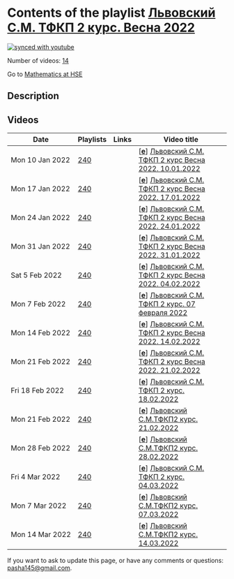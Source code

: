 # Contents of the playlist [Львовский С.М.  ТФКП  2 курс. Весна 2022](https://www.youtube.com/playlist?list=PLq3E5oubNNoBCR9xbG4NNzR0ZU80qDSWq)

[![synced with youtube](https://img.shields.io/github/last-commit/mathphysschool/mathphysschool.github.io/autoupdate1?label=synced%20with%20youtube)](https://github.com/mathphysschool/mathphysschool.github.io/commits/autoupdate1)

Number of videos: [14](#videos)

Go to [Mathematics at HSE](../README.md)

## Description



## Videos

|Date|Playlists|Links|Video title|
|---|---|---|---|
| Mon&nbsp;10&nbsp;Jan&nbsp;2022 | [240](../playlists/240 "Львовский С.М.  ТФКП  2 курс. Весна 2022") |  | [[**e**](https://studio.youtube.com/video/z4VNiXCyh48/edit "Edit")] [Львовский С.М. ТФКП 2 курс Весна 2022. 10.01.2022](https://www.youtube.com/watch?v=z4VNiXCyh48&list=PLq3E5oubNNoBCR9xbG4NNzR0ZU80qDSWq) |
| Mon&nbsp;17&nbsp;Jan&nbsp;2022 | [240](../playlists/240 "Львовский С.М.  ТФКП  2 курс. Весна 2022") |  | [[**e**](https://studio.youtube.com/video/VgOmsifLAe4/edit "Edit")] [Львовский С.М. ТФКП 2 курс Весна 2022. 17.01.2022](https://www.youtube.com/watch?v=VgOmsifLAe4&list=PLq3E5oubNNoBCR9xbG4NNzR0ZU80qDSWq) |
| Mon&nbsp;24&nbsp;Jan&nbsp;2022 | [240](../playlists/240 "Львовский С.М.  ТФКП  2 курс. Весна 2022") |  | [[**e**](https://studio.youtube.com/video/rokKSoYZOlk/edit "Edit")] [Львовский С.М. ТФКП 2 курс Весна 2022. 24.01.2022](https://www.youtube.com/watch?v=rokKSoYZOlk&list=PLq3E5oubNNoBCR9xbG4NNzR0ZU80qDSWq) |
| Mon&nbsp;31&nbsp;Jan&nbsp;2022 | [240](../playlists/240 "Львовский С.М.  ТФКП  2 курс. Весна 2022") |  | [[**e**](https://studio.youtube.com/video/43ztutSLeyc/edit "Edit")] [Львовский С.М. ТФКП 2 курс Весна 2022. 31.01.2022](https://www.youtube.com/watch?v=43ztutSLeyc&list=PLq3E5oubNNoBCR9xbG4NNzR0ZU80qDSWq) |
| Sat&nbsp;5&nbsp;Feb&nbsp;2022 | [240](../playlists/240 "Львовский С.М.  ТФКП  2 курс. Весна 2022") |  | [[**e**](https://studio.youtube.com/video/1Fbl2tzVp6s/edit "Edit")] [Львовский С.М. ТФКП 2 курс Весна 2022. 04.02.2022](https://www.youtube.com/watch?v=1Fbl2tzVp6s&list=PLq3E5oubNNoBCR9xbG4NNzR0ZU80qDSWq) |
| Mon&nbsp;7&nbsp;Feb&nbsp;2022 | [240](../playlists/240 "Львовский С.М.  ТФКП  2 курс. Весна 2022") |  | [[**e**](https://studio.youtube.com/video/ZjmMaTsS8kc/edit "Edit")] [Львовский С.М. ТФКП 2 курс. 07 февраля 2022](https://www.youtube.com/watch?v=ZjmMaTsS8kc&list=PLq3E5oubNNoBCR9xbG4NNzR0ZU80qDSWq) |
| Mon&nbsp;14&nbsp;Feb&nbsp;2022 | [240](../playlists/240 "Львовский С.М.  ТФКП  2 курс. Весна 2022") |  | [[**e**](https://studio.youtube.com/video/wi-qyR3_xYo/edit "Edit")] [Львовский С.М. ТФКП 2 курс Весна 2022. 14.02.2022](https://www.youtube.com/watch?v=wi-qyR3_xYo&list=PLq3E5oubNNoBCR9xbG4NNzR0ZU80qDSWq) |
| Mon&nbsp;21&nbsp;Feb&nbsp;2022 | [240](../playlists/240 "Львовский С.М.  ТФКП  2 курс. Весна 2022") |  | [[**e**](https://studio.youtube.com/video/ZEj1EN67A-0/edit "Edit")] [Львовский С.М. ТФКП 2 курс Весна 2022. 21.02.2022](https://www.youtube.com/watch?v=ZEj1EN67A-0&list=PLq3E5oubNNoBCR9xbG4NNzR0ZU80qDSWq) |
| Fri&nbsp;18&nbsp;Feb&nbsp;2022 | [240](../playlists/240 "Львовский С.М.  ТФКП  2 курс. Весна 2022") |  | [[**e**](https://studio.youtube.com/video/e_itMDXfeAU/edit "Edit")] [Львовский С.М. ТФКП 2 курс. 18.02.2022](https://www.youtube.com/watch?v=e_itMDXfeAU&list=PLq3E5oubNNoBCR9xbG4NNzR0ZU80qDSWq) |
| Mon&nbsp;21&nbsp;Feb&nbsp;2022 | [240](../playlists/240 "Львовский С.М.  ТФКП  2 курс. Весна 2022") |  | [[**e**](https://studio.youtube.com/video/mna8CrJ7uno/edit "Edit")] [Львовский С.М.ТФКП2 курс. 21.02.2022](https://www.youtube.com/watch?v=mna8CrJ7uno&list=PLq3E5oubNNoBCR9xbG4NNzR0ZU80qDSWq) |
| Mon&nbsp;28&nbsp;Feb&nbsp;2022 | [240](../playlists/240 "Львовский С.М.  ТФКП  2 курс. Весна 2022") |  | [[**e**](https://studio.youtube.com/video/5DnvBGry-IA/edit "Edit")] [Львовский С.М.ТФКП2 курс. 28.02.2022](https://www.youtube.com/watch?v=5DnvBGry-IA&list=PLq3E5oubNNoBCR9xbG4NNzR0ZU80qDSWq) |
| Fri&nbsp;4&nbsp;Mar&nbsp;2022 | [240](../playlists/240 "Львовский С.М.  ТФКП  2 курс. Весна 2022") |  | [[**e**](https://studio.youtube.com/video/cYZmB7UAvf8/edit "Edit")] [Львовский С.М. ТФКП 2 курс. 04.03.2022](https://www.youtube.com/watch?v=cYZmB7UAvf8&list=PLq3E5oubNNoBCR9xbG4NNzR0ZU80qDSWq) |
| Mon&nbsp;7&nbsp;Mar&nbsp;2022 | [240](../playlists/240 "Львовский С.М.  ТФКП  2 курс. Весна 2022") |  | [[**e**](https://studio.youtube.com/video/fMfxGg99GWo/edit "Edit")] [Львовский С.М.ТФКП2 курс. 07.03.2022](https://www.youtube.com/watch?v=fMfxGg99GWo&list=PLq3E5oubNNoBCR9xbG4NNzR0ZU80qDSWq) |
| Mon&nbsp;14&nbsp;Mar&nbsp;2022 | [240](../playlists/240 "Львовский С.М.  ТФКП  2 курс. Весна 2022") |  | [[**e**](https://studio.youtube.com/video/828D0sudxpQ/edit "Edit")] [Львовский С.М.ТФКП2 курс. 14.03.2022](https://www.youtube.com/watch?v=828D0sudxpQ&list=PLq3E5oubNNoBCR9xbG4NNzR0ZU80qDSWq) |


 If you want to ask to update this page, or have any comments or questions: <pasha145@gmail.com>.